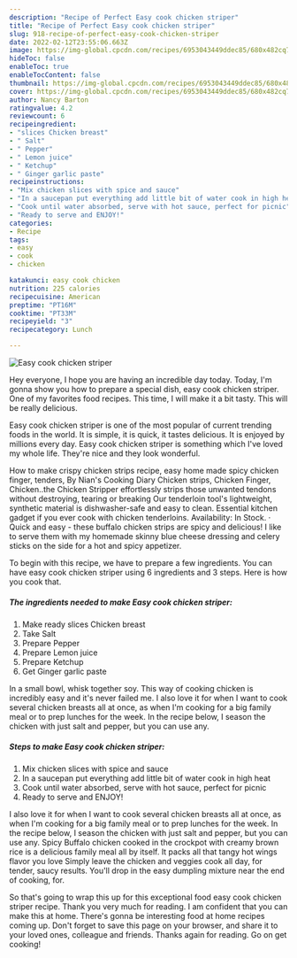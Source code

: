 ```yaml
---
description: "Recipe of Perfect Easy cook chicken striper"
title: "Recipe of Perfect Easy cook chicken striper"
slug: 918-recipe-of-perfect-easy-cook-chicken-striper
date: 2022-02-12T23:55:06.663Z
image: https://img-global.cpcdn.com/recipes/6953043449ddec85/680x482cq70/easy-cook-chicken-striper-recipe-main-photo.jpg
hideToc: false
enableToc: true
enableTocContent: false
thumbnail: https://img-global.cpcdn.com/recipes/6953043449ddec85/680x482cq70/easy-cook-chicken-striper-recipe-main-photo.jpg
cover: https://img-global.cpcdn.com/recipes/6953043449ddec85/680x482cq70/easy-cook-chicken-striper-recipe-main-photo.jpg
author: Nancy Barton
ratingvalue: 4.2
reviewcount: 6
recipeingredient:
- "slices Chicken breast"
- " Salt"
- " Pepper"
- " Lemon juice"
- " Ketchup"
- " Ginger garlic paste"
recipeinstructions:
- "Mix chicken slices with spice and sauce"
- "In a saucepan put everything add little bit of water cook in high heat"
- "Cook until water absorbed, serve with hot sauce, perfect for picnic"
- "Ready to serve and ENJOY!"
categories:
- Recipe
tags:
- easy
- cook
- chicken

katakunci: easy cook chicken 
nutrition: 225 calories
recipecuisine: American
preptime: "PT16M"
cooktime: "PT33M"
recipeyield: "3"
recipecategory: Lunch

---
```



![Easy cook chicken striper](https://img-global.cpcdn.com/recipes/6953043449ddec85/680x482cq70/easy-cook-chicken-striper-recipe-main-photo.jpg)

Hey everyone, I hope you are having an incredible day today. Today, I'm gonna show you how to prepare a special dish, easy cook chicken striper. One of my favorites food recipes. This time, I will make it a bit tasty. This will be really delicious.

Easy cook chicken striper is one of the most popular of current trending foods in the world. It is simple, it is quick, it tastes delicious. It is enjoyed by millions every day. Easy cook chicken striper is something which I've loved my whole life. They're nice and they look wonderful.

How to make crispy chicken strips recipe, easy home made spicy chicken finger, tenders, By Nian&#39;s Cooking Diary Chicken strips, Chicken Finger, Chicken..the Chicken Stripper effortlessly strips those unwanted tendons without destroying, tearing or breaking Our tenderloin tool&#39;s lightweight, synthetic material is dishwasher-safe and easy to clean. Essential kitchen gadget if you ever cook with chicken tenderloins. Availability: In Stock. · Quick and easy - these buffalo chicken strips are spicy and delicious! I like to serve them with my homemade skinny blue cheese dressing and celery sticks on the side for a hot and spicy appetizer.


To begin with this recipe, we have to prepare a few ingredients. You can have easy cook chicken striper using 6 ingredients and 3 steps. Here is how you cook that.

<!--inarticleads1-->

##### The ingredients needed to make Easy cook chicken striper:

1. Make ready slices Chicken breast
1. Take  Salt
1. Prepare  Pepper
1. Prepare  Lemon juice
1. Prepare  Ketchup
1. Get  Ginger garlic paste


In a small bowl, whisk together soy. This way of cooking chicken is incredibly easy and it&#39;s never failed me. I also love it for when I want to cook several chicken breasts all at once, as when I&#39;m cooking for a big family meal or to prep lunches for the week. In the recipe below, I season the chicken with just salt and pepper, but you can use any. 

<!--inarticleads2-->

##### Steps to make Easy cook chicken striper:

1. Mix chicken slices with spice and sauce
1. In a saucepan put everything add little bit of water cook in high heat
1. Cook until water absorbed, serve with hot sauce, perfect for picnic
1. Ready to serve and ENJOY!

I also love it for when I want to cook several chicken breasts all at once, as when I&#39;m cooking for a big family meal or to prep lunches for the week. In the recipe below, I season the chicken with just salt and pepper, but you can use any. Spicy Buffalo chicken cooked in the crockpot with creamy brown rice is a delicious family meal all by itself. It packs all that tangy hot wings flavor you love Simply leave the chicken and veggies cook all day, for tender, saucy results. You&#39;ll drop in the easy dumpling mixture near the end of cooking, for. 

So that's going to wrap this up for this exceptional food easy cook chicken striper recipe. Thank you very much for reading. I am confident that you can make this at home. There's gonna be interesting food at home recipes coming up. Don't forget to save this page on your browser, and share it to your loved ones, colleague and friends. Thanks again for reading. Go on get cooking!
